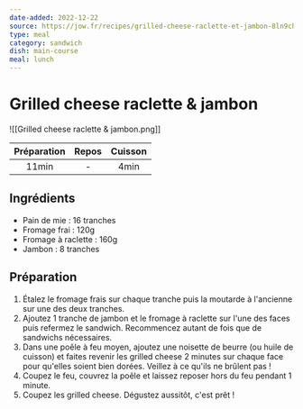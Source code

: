 ```yaml
---
date-added: 2022-12-22
source: https://jow.fr/recipes/grilled-cheese-raclette-et-jambon-8ln9chy9bbese827130t
type: meal
category: sandwich
dish: main-course
meal: lunch
---
```


# Grilled cheese raclette & jambon

![[Grilled cheese raclette & jambon.png]]

| Préparation | Repos | Cuisson |
|:-----------:|:-----:|:-------:|
|    11min    |   -   |  4min   |

## Ingrédients

- Pain de mie : 16 tranches
- Fromage frai : 120g
- Fromage à raclette : 160g
- Jambon : 8 tranches

## Préparation

1. Étalez le fromage frais sur chaque tranche puis la moutarde à l'ancienne sur une des deux tranches.
2. Ajoutez 1 tranche de jambon et le fromage à raclette sur l'une des faces puis refermez le sandwich. Recommencez autant de fois que de sandwichs nécessaires.
3. Dans une poêle à feu moyen, ajoutez une noisette de beurre (ou huile de cuisson) et faites revenir les grilled cheese 2 minutes sur chaque face pour qu'elles soient bien dorées. Veillez à ce qu'ils ne brûlent pas !
4. Coupez le feu, couvrez la poêle et laissez reposer hors du feu pendant 1 minute.
5. Coupez les grilled cheese. Dégustez aussitôt, c'est prêt !
